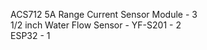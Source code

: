 ACS712 5A Range Current Sensor Module -  3                                                                                                                                       
1/2 inch Water Flow Sensor - YF-S201  -  2                                                                                                                                       
ESP32                                 -  1
